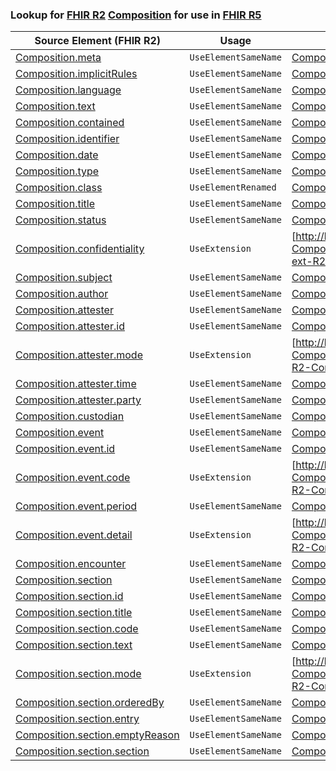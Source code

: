 ### Lookup for [FHIR R2](https://hl7.org/fhir/DSTU2/) [Composition](https://hl7.org/fhir/DSTU2/Composition.html) for use in [FHIR R5](https://hl7.org/fhir/R5/)

| Source Element (FHIR R2) | Usage | Target |
| -------------- | ----- | ------ |
| [Composition.meta](https://hl7.org/fhir/DSTU2/Composition.html#resource) | `UseElementSameName` | [Composition.meta](https://hl7.org/fhir/R5/Composition.html#resource) |
| [Composition.implicitRules](https://hl7.org/fhir/DSTU2/Composition.html#resource) | `UseElementSameName` | [Composition.implicitRules](https://hl7.org/fhir/R5/Composition.html#resource) |
| [Composition.language](https://hl7.org/fhir/DSTU2/Composition.html#resource) | `UseElementSameName` | [Composition.language](https://hl7.org/fhir/R5/Composition.html#resource) |
| [Composition.text](https://hl7.org/fhir/DSTU2/Composition.html#resource) | `UseElementSameName` | [Composition.text](https://hl7.org/fhir/R5/Composition.html#resource) |
| [Composition.contained](https://hl7.org/fhir/DSTU2/Composition.html#resource) | `UseElementSameName` | [Composition.contained](https://hl7.org/fhir/R5/Composition.html#resource) |
| [Composition.identifier](https://hl7.org/fhir/DSTU2/Composition.html#resource) | `UseElementSameName` | [Composition.identifier](https://hl7.org/fhir/R5/Composition.html#resource) |
| [Composition.date](https://hl7.org/fhir/DSTU2/Composition.html#resource) | `UseElementSameName` | [Composition.date](https://hl7.org/fhir/R5/Composition.html#resource) |
| [Composition.type](https://hl7.org/fhir/DSTU2/Composition.html#resource) | `UseElementSameName` | [Composition.type](https://hl7.org/fhir/R5/Composition.html#resource) |
| [Composition.class](https://hl7.org/fhir/DSTU2/Composition.html#resource) | `UseElementRenamed` | [Composition.category](https://hl7.org/fhir/R5/Composition.html#resource) |
| [Composition.title](https://hl7.org/fhir/DSTU2/Composition.html#resource) | `UseElementSameName` | [Composition.title](https://hl7.org/fhir/R5/Composition.html#resource) |
| [Composition.status](https://hl7.org/fhir/DSTU2/Composition.html#resource) | `UseElementSameName` | [Composition.status](https://hl7.org/fhir/R5/Composition.html#resource) |
| [Composition.confidentiality](https://hl7.org/fhir/DSTU2/Composition.html#resource) | `UseExtension` | [http://hl7.org/fhir/1.0/StructureDefinition/extension-Composition.confidentiality](StructureDefinition-ext-R2-Composition.confidentiality.html) |
| [Composition.subject](https://hl7.org/fhir/DSTU2/Composition.html#resource) | `UseElementSameName` | [Composition.subject](https://hl7.org/fhir/R5/Composition.html#resource) |
| [Composition.author](https://hl7.org/fhir/DSTU2/Composition.html#resource) | `UseElementSameName` | [Composition.author](https://hl7.org/fhir/R5/Composition.html#resource) |
| [Composition.attester](https://hl7.org/fhir/DSTU2/Composition.html#resource) | `UseElementSameName` | [Composition.attester](https://hl7.org/fhir/R5/Composition.html#resource) |
| [Composition.attester.id](https://hl7.org/fhir/DSTU2/Composition.html#resource) | `UseElementSameName` | [Composition.attester.id](https://hl7.org/fhir/R5/Composition.html#resource) |
| [Composition.attester.mode](https://hl7.org/fhir/DSTU2/Composition.html#resource) | `UseExtension` | [http://hl7.org/fhir/1.0/StructureDefinition/extension-Composition.attester.mode](StructureDefinition-ext-R2-Composition.at.mode.html) |
| [Composition.attester.time](https://hl7.org/fhir/DSTU2/Composition.html#resource) | `UseElementSameName` | [Composition.attester.time](https://hl7.org/fhir/R5/Composition.html#resource) |
| [Composition.attester.party](https://hl7.org/fhir/DSTU2/Composition.html#resource) | `UseElementSameName` | [Composition.attester.party](https://hl7.org/fhir/R5/Composition.html#resource) |
| [Composition.custodian](https://hl7.org/fhir/DSTU2/Composition.html#resource) | `UseElementSameName` | [Composition.custodian](https://hl7.org/fhir/R5/Composition.html#resource) |
| [Composition.event](https://hl7.org/fhir/DSTU2/Composition.html#resource) | `UseElementSameName` | [Composition.event](https://hl7.org/fhir/R5/Composition.html#resource) |
| [Composition.event.id](https://hl7.org/fhir/DSTU2/Composition.html#resource) | `UseElementSameName` | [Composition.event.id](https://hl7.org/fhir/R5/Composition.html#resource) |
| [Composition.event.code](https://hl7.org/fhir/DSTU2/Composition.html#resource) | `UseExtension` | [http://hl7.org/fhir/1.0/StructureDefinition/extension-Composition.event.code](StructureDefinition-ext-R2-Composition.ev.code.html) |
| [Composition.event.period](https://hl7.org/fhir/DSTU2/Composition.html#resource) | `UseElementSameName` | [Composition.event.period](https://hl7.org/fhir/R5/Composition.html#resource) |
| [Composition.event.detail](https://hl7.org/fhir/DSTU2/Composition.html#resource) | `UseExtension` | [http://hl7.org/fhir/1.0/StructureDefinition/extension-Composition.event.detail](StructureDefinition-ext-R2-Composition.ev.detail.html) |
| [Composition.encounter](https://hl7.org/fhir/DSTU2/Composition.html#resource) | `UseElementSameName` | [Composition.encounter](https://hl7.org/fhir/R5/Composition.html#resource) |
| [Composition.section](https://hl7.org/fhir/DSTU2/Composition.html#resource) | `UseElementSameName` | [Composition.section](https://hl7.org/fhir/R5/Composition.html#resource) |
| [Composition.section.id](https://hl7.org/fhir/DSTU2/Composition.html#resource) | `UseElementSameName` | [Composition.section.id](https://hl7.org/fhir/R5/Composition.html#resource) |
| [Composition.section.title](https://hl7.org/fhir/DSTU2/Composition.html#resource) | `UseElementSameName` | [Composition.section.title](https://hl7.org/fhir/R5/Composition.html#resource) |
| [Composition.section.code](https://hl7.org/fhir/DSTU2/Composition.html#resource) | `UseElementSameName` | [Composition.section.code](https://hl7.org/fhir/R5/Composition.html#resource) |
| [Composition.section.text](https://hl7.org/fhir/DSTU2/Composition.html#resource) | `UseElementSameName` | [Composition.section.text](https://hl7.org/fhir/R5/Composition.html#resource) |
| [Composition.section.mode](https://hl7.org/fhir/DSTU2/Composition.html#resource) | `UseExtension` | [http://hl7.org/fhir/1.0/StructureDefinition/extension-Composition.section.mode](StructureDefinition-ext-R2-Composition.se.mode.html) |
| [Composition.section.orderedBy](https://hl7.org/fhir/DSTU2/Composition.html#resource) | `UseElementSameName` | [Composition.section.orderedBy](https://hl7.org/fhir/R5/Composition.html#resource) |
| [Composition.section.entry](https://hl7.org/fhir/DSTU2/Composition.html#resource) | `UseElementSameName` | [Composition.section.entry](https://hl7.org/fhir/R5/Composition.html#resource) |
| [Composition.section.emptyReason](https://hl7.org/fhir/DSTU2/Composition.html#resource) | `UseElementSameName` | [Composition.section.emptyReason](https://hl7.org/fhir/R5/Composition.html#resource) |
| [Composition.section.section](https://hl7.org/fhir/DSTU2/Composition.html#resource) | `UseElementSameName` | [Composition.section.section](https://hl7.org/fhir/R5/Composition.html#resource) |
